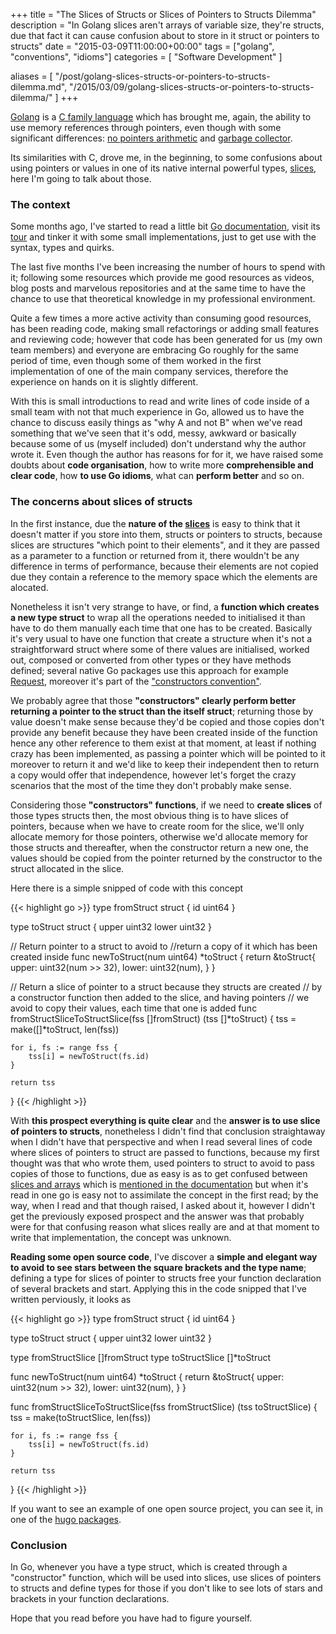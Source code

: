 +++
title = "The Slices of Structs or Slices of Pointers to Structs Dilemma"
description = "In Golang slices aren't  arrays of variable size, they're  structs, due that fact it can cause confusion about to store in it struct or pointers to structs"
date = "2015-03-09T11:00:00+00:00"
tags = ["golang", "conventions", "idioms"]
categories = [
  "Software Development"
]

aliases = [
  "/post/golang-slices-structs-or-pointers-to-structs-dilemma.md",
  "/2015/03/09/golang-slices-structs-or-pointers-to-structs-dilemma/"
]
+++

<a href="http://golang.org/" target="_blank">Golang</a> is a <a href="http://golang.org/doc/faq#ancestors" target="_blank">C family language</a> which has brought me, again, the ability to use memory references through pointers, even though with some significant differences: <a href="http://golang.org/doc/faq#no_pointer_arithmetic" target="_blank">no pointers arithmetic</a> and <a href="http://golang.org/doc/faq#garbage_collection" target="_blank">garbage collector</a>.

Its similarities with C, drove me, in the beginning, to some confusions about using pointers or values in one of its native internal powerful types, <a href="http://blog.golang.org/slices" target="_blank">slices</a>, here I'm going to talk about those.

### The context

Some months ago, I've started to read a little bit [Go documentation](http://golang.org/doc/effective_go.html), visit its <a href="http://tour.golang.org/" target="_blank">tour</a> and tinker it with some small implementations, just to get use with the syntax, types and quirks.

The last five months I've been increasing the number of hours to spend with it; following some resources which provide me good resources as videos, blog posts and marvelous repositories and at the same time to have the chance to use that theoretical knowledge in my professional environment.

Quite a few times a more active activity than consuming good resources, has been reading code, making small refactorings or adding small features and reviewing code; however that code has been generated for us (my own team members) and everyone are embracing Go roughly for the same period of time, even though some of them worked in the first implementation of one of the main company services, therefore the experience on hands on it is slightly different.


With this is small introductions to read and write lines of code inside of a small team with not that much experience in Go, allowed us to have the chance to discuss easily things as "why A and not B" when we've read something that we've seen that it's odd, messy, awkward or basically because some of us (myself included) don't understand why the author wrote it. Even though the author has reasons for for it, we have raised some doubts about __code organisation__, how to write more __comprehensible and clear code__, how __to use Go idioms__, what can __perform better__ and so on.


### The concerns about slices of structs

In the first instance, due the __nature of the <a href="http://blog.golang.org/go-slices-usage-and-internals" target="_blank">slices</a>__ is easy to think that it doesn't matter if you store into them, structs or pointers to structs, because slices are structures "which point to their elements", and it they are passed as a parameter to a function or returned from it, there wouldn't be any difference in terms of performance,  because their elements are not copied due they contain a reference to the memory space which the elements are alocated.

Nonetheless it isn't very strange to have, or find, a __function which creates a new type struct__ to wrap all the operations needed to initialised it than have to do them manually each time that one has to be created. Basically it's very usual to have one function that create a structure when it's not a straightforward struct where some of there values are initialised, worked out, composed or converted from other types or they have methods defined; several native Go packages use this approach for example <a href="http://golang.org/pkg/net/http/#NewRequest" target="_blank" rel="nofollow">Request</a>, moreover it's part of the <a href="http://golang.org/doc/effective_go.html#package-names" target="_blank">"constructors convention"</a>.

We probably agree that those __"constructors" clearly perform better returning  a pointer to the struct than the itself struct__; returning those by value doesn't make sense because they'd be copied and those copies don't provide any benefit because they have been created inside of the function hence any other reference to them exist at that moment, at least if nothing crazy has been implemented, as passing a pointer which will be pointed to it moreover to return it and we'd like to keep their independent then to return a copy would offer that independence, however let's forget the crazy scenarios that the most of the time they don't probably make sense.

Considering those __"constructors" functions__, if we need to __create slices__ of those types structs then, the most obvious thing is to have slices of pointers, because when we have to create room for the slice, we'll only allocate memory for those pointers, otherwise we'd allocate memory for those structs and thereafter, when the constructor return a new one, the values should be copied from the pointer returned by the constructor to the struct allocated in the slice.

Here there is a simple snipped of code with this concept

{{< highlight go >}}
type fromStruct struct {
	id uint64
}

type toStruct struct {
	upper uint32
	lower uint32
}

// Return pointer to a struct to avoid to
//return a copy of it which has been created inside
func newToStruct(num uint64) *toStruct {
	return &toStruct{
		upper: uint32(num >> 32),
		lower: uint32(num),
	}
}

// Return a slice of pointer to a struct because they structs are created
// by a constructor function then added to the slice, and having pointers
// we avoid to copy their values, each time that one is added
func fromStructSliceToStructSlice(fss []fromStruct) (tss []*toStruct) {
	tss = make([]*toStruct, len(fss))

	for i, fs := range fss {
		tss[i] = newToStruct(fs.id)
	}

	return tss
}
{{< /highlight >}}

With __this prospect everything is quite clear__ and the __answer is to use slice of pointers to structs__, nonetheless I didn't find that conclusion straightaway when I didn't have that perspective and when I read several lines of code where slices of pointers to struct are passed to functions, because my first thought was that who wrote them, used pointers to struct to avoid to pass copies of those to functions, due as easy is as to get confused between [slices and arrays](http://blog.golang.org/go-slices-usage-and-internals) which is <a href="http://golang.org/doc/effective_go.html#allocation_make" target="blank">mentioned in the documentation</a> but when it's read in one go is easy not to assimilate the concept in the first read; by the way, when I read and that though raised, I asked about it, however I didn't get the previously exposed prospect and the answer was that probably were for that confusing reason what slices really are and at that moment to write that implementation, the concept was unknown.

__Reading some open source code__, I've discover a __simple and elegant way to avoid to see stars between the square brackets and the type name__; defining a type for slices of pointer to structs free your function declaration of several brackets and start. Applying this in the code snipped that I've written perviously, it looks as

{{< highlight go >}}
type fromStruct struct {
	id uint64
}

type toStruct struct {
	upper uint32
	lower uint32
}

type fromStructSlice []fromStruct
type toStructSlice []*toStruct

func newToStruct(num uint64) *toStruct {
	return &toStruct{
		upper: uint32(num >> 32),
		lower: uint32(num),
	}
}

func fromStructSliceToStructSlice(fss fromStructSlice) (tss toStructSlice) {
	tss = make(toStructSlice, len(fss))

	for i, fs := range fss {
		tss[i] = newToStruct(fs.id)
	}

	return tss
}
{{< /highlight >}}

If you want to see an example of one open source project, you can see it, in one of the <a href="https://github.com/spf13/hugo/blob/91d16fbba09d3552af7b5327797dd2b5d9861b35/hugolib/pagination.go#L31" target="_blank" rel="nofollow">hugo packages</a>.


### Conclusion

In Go, whenever you have a type struct, which is created through a "constructor" function, which will be used into slices, use slices of pointers to structs and define types for those if you don't like to see lots of stars and brackets in your function declarations.


Hope that you read before you have had to figure yourself.
